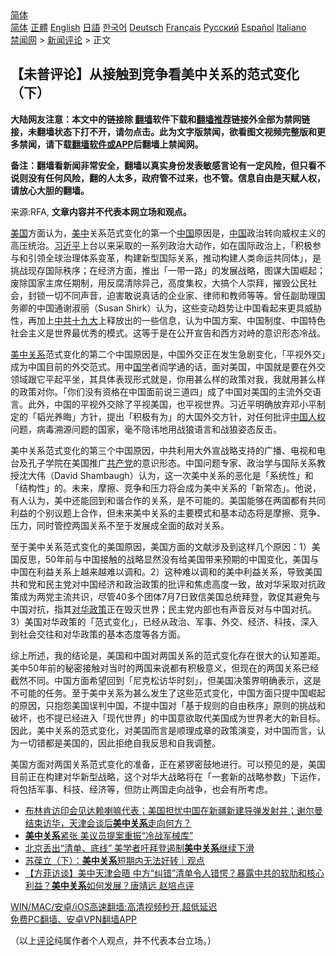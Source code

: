  <!-- 面包屑导航 --> <div class="breadcrumb"><!-- GTranslate: https://gtranslate.io/ -->  <div class="switcher notranslate">  <div class="selected">  <a href="#" onclick="return false;"> 简体</a>  </div>  <div class="option">  <a href="https://www.bannedbook.org" onclick="doGTranslate('zh-CN|zh-CN');jQuery('div.switcher div.selected a').html(jQuery(this).html());return false;" title="简体中文" class="nturl selected"> 简体</a>  <a href="https://www.bannedbook.org/zh-tw/" onclick="doGTranslate('zh-CN|zh-TW');jQuery('div.switcher div.selected a').html(jQuery(this).html());return false;" title="繁體中文" class="nturl"> 正體</a>  <a href="https://www.bannedbook.org/en/" onclick="doGTranslate('zh-CN|en');jQuery('div.switcher div.selected a').html(jQuery(this).html());return false;" title="English" class="nturl"> English</a>  <a href="https://www.bannedbook.org/ja/" onclick="doGTranslate('zh-CN|ja');jQuery('div.switcher div.selected a').html(jQuery(this).html());return false;" title="日本語" class="nturl"> 日語</a>  <a href="https://www.bannedbook.org/ko/" onclick="doGTranslate('zh-CN|ko');jQuery('div.switcher div.selected a').html(jQuery(this).html());return false;" title="한국어" class="nturl"> 한국어</a>  <a href="https://www.bannedbook.org/de/" onclick="doGTranslate('zh-CN|de');jQuery('div.switcher div.selected a').html(jQuery(this).html());return false;" title="Deutsch" class="nturl"> Deutsch</a>  <a href="https://www.bannedbook.org/fr/" onclick="doGTranslate('zh-CN|fr');jQuery('div.switcher div.selected a').html(jQuery(this).html());return false;" title="Français" class="nturl"> Français</a>  <a href="https://www.bannedbook.org/ru/" onclick="doGTranslate('zh-CN|ru');jQuery('div.switcher div.selected a').html(jQuery(this).html());return false;" title="Русский" class="nturl"> Русский</a>  <a href="https://www.bannedbook.org/es/" onclick="doGTranslate('zh-CN|es');jQuery('div.switcher div.selected a').html(jQuery(this).html());return false;" title="Español" class="nturl"> Español</a>  <a href="https://www.bannedbook.org/it/" onclick="doGTranslate('zh-CN|it');jQuery('div.switcher div.selected a').html(jQuery(this).html());return false;" title="Italiano" class="nturl"> Italiano</a>  </div>  </div>      <div class='breadcrumb-sub'><!-- Breadcrumb NavXT 6.3.0 --> <a href="https://www.bannedbook.org/" class="home">禁闻网</a> &gt; <a href="https://www.bannedbook.org/bnews/comments/" class="category">新闻评论</a> &gt; 正文</div></div><h2>【未普评论】从接触到竞争看美中关系的范式变化（下）</h2> <p class="notice"><b>大陆网友注意：本文中的链接除 <a href="https://github.com/bannedbook/fanqiang" >翻墙</a>软件下载和<a href="https://github.com/killgcd/justmysocks/blob/master/README.md">翻墙推荐</a>链接外全部为禁网链接，未翻墙状态下打不开，请勿点击。此为文字版禁闻，欲看图文视频完整版和更多禁闻，请下载<a href="https://github.com/bannedbook/fanqiang">翻墙软件或APP</a>后翻墙上禁闻网。</p><p>备注：翻墙看新闻非常安全，翻墙以真实身份发表敏感言论有一定风险，但只看不说则没有任何风险，翻的人太多，政府管不过来，也不管。信息自由是天赋人权，请放心大胆的翻墙。</b></p>  <div class="entry"> <p>来源:RFA, <strong>文章内容并不代表本网立场和观点。</strong></p> <p><a href="https://www.bannedbook.org/bnews/tag/%e7%be%8e%e5%9b%bd/" class="st_tag internal_tag" rel="tag" title="标签 美国 下的日志">美国</a>方面认为，<a href="https://www.bannedbook.org/bnews/tag/%e7%be%8e%e4%b8%ad/" class="st_tag internal_tag" rel="tag" title="标签 美中 下的日志">美中</a>关系范式变化的第一个<span class='wp_keywordlink_affiliate'><a href="https://www.bannedbook.org/" title="中国" target="_blank">中国</a></span>原因是，<a href="https://www.bannedbook.org/bnews/tag/%E4%B8%AD%E5%9B%BD/" class="st_tag internal_tag" rel="tag" title="标签 中国 下的日志">中国</a>政治转向威权主义的高压统治。<a href="https://www.bannedbook.org/bnews/tag/%e4%b9%a0%e8%bf%91%e5%b9%b3/" class="st_tag internal_tag" rel="tag" title="标签 习近平 下的日志">习近平</a>上台以来采取的一系列政治大动作，如在国际政治上，「积极参与和引领全球治理体系变革，构建新型国际关系，推动构建人类命运共同体」，是挑战现存国际秩序；在经济方面，推出「一带一路」的发展战略，图谋大国崛起；废除国家主席任期制，用反腐清除异己，高度集权，大搞个人崇拜，摧毁公民社会，封锁一切不同声音，迫害敢说真话的企业家、律师和教师等等。曾任副助理国务卿的中国通谢淑丽（Susan Shirk）认为，这些变动趋势让中国看起来更具威胁性，再加上<a href="https://www.bannedbook.org/bnews/tag/%e4%b8%ad%e5%85%b1%e5%8d%81%e4%b9%9d%e5%a4%a7/" class="st_tag internal_tag" rel="tag" title="标签 中共十九大 下的日志">中共十九大</a>上释放出的一些信息，认为中国方案、中国制度、中国特色社会主义是世界最优秀的模式。这等于是在公开宣告和西方对峙的意识形态冷战。</p>  <p><a href="https://www.bannedbook.org/bnews/tag/%e7%be%8e%e4%b8%ad%e5%85%b3%e7%b3%bb/" class="st_tag internal_tag" rel="tag" title="标签 美中关系 下的日志">美中关系</a>范式变化的第二个中国原因是，中国外交正在发生急剧变化，「平视外交」成为中国目前的外交范式。用中<span class='wp_keywordlink'><a href="https://www.bannedbook.org/forum24/" title="国学传统文化禁书" target="_blank">国学</a></span>者阎学通的话，面对美国，中国就是要在外交领域跟它平起平坐，其具体表现形式就是，你用甚么样的政策对我，我就用甚么样的政策对你。「你们没有资格在中国面前说三道四」成了中国对美国的主流外交语言。此外，中国的平视外交除了平视美国，也平视世界。习近平明确放弃邓小平制定的「韬光养晦」方针，提出「积极有为」的大国外交方针，对任何批评<span class='wp_keywordlink'><a href="https://www.bannedbook.org/forum20/" title="中国人权论坛" target="_blank">中国人权</a></span>问题，病毒溯源问题的国家，毫不隐讳地用战狼语言和战狼姿态反击。</p> <p>美中关系范式变化的第三个中国原因，中共利用大外宣战略支持的广播、电视和电台及孔子学院在美国推广<a href="https://www.bannedbook.org/bnews/tag/%e5%85%b1%e4%ba%a7%e5%85%9a/" class="st_tag internal_tag" rel="tag" title="标签 共产党 下的日志">共产党</a>的意识形态。中国问题专家、政治学与国际关系教授沈大伟（David Shambaugh）认为，这一次美中关系的恶化是「系统性」和「结构性」的。未来，摩擦、竞争和压力将会成为美中关系的「新常态」。他说，有人认为，美中还能回到和谐合作的关系，是不可能的。美国能够在两国都有共同利益的个别议题上合作，但未来美中关系的主要模式和基本动态将是摩擦、竞争、压力，同时管控两国关系不至于发展成全面的敌对关系。</p>  <p>至于美中关系范式变化的美国原因，美国方面的文献涉及到这样几个原因：1）美国反思，50年前与中国接触的战略显然没有给美国带来预期的中国变化，美国与中国在利益关系上越来越难以调和。2）这种难以调和的美中利益关系，导致美国共和党和民主党对中国经济和政治政策的批评和焦虑高度一致，故对华采取对抗政策成为两党主流共识，尽管40多个团体7月7日致信美国总统拜登，敦促其避免与中国对抗，指其<a href="https://www.bannedbook.org/bnews/tag/%E5%AF%B9%E5%8D%8E%E6%94%BF%E7%AD%96/" class="st_tag internal_tag" rel="tag" title="标签 对华政策 下的日志">对华政策</a>正在毁灭世界；民主党内部也有声音反对与中国对抗。3）美国对华政策的「范式变化」，已经从政治、军事、外交、经济、科技，深入到社会交往和对华政策的基本态度等各方面。</p> <p>综上所述，我的结论是，美国和中国对两国关系的范式变化存在很大的认知差距。美中50年前的秘密接触对当时的两国来说都有积极意义，但现在的两国关系已经截然不同。中国方面希望回到「尼克松访华时刻」，但美国决策界明确表示，这是不可能的任务。至于美中关系为甚么发生了这些范式变化，中国方面只提中国崛起的原因，只抱怨美国误判中国，不提中国对「基于规则的自由秩序」原则的挑战和破坏，也不提已经进入「现代世界」的中国意欲取代美国成为世界老大的新目标。因此，美中关系的范式变化，对美国而言是顺理成章的政策演变，对中国而言，认为一切错都是美国的，因此拒绝自我反思和自我调整。</p>  <p>美国方面对两国关系范式变化的准备，正在紧锣密鼓地进行。可以预见的是，美国目前正在构建对华新型战略，这个对华大战略将在「一套新的战略参数」下运作，将包括军事、科技、经济等，但防止两国走向战争，也会有所考虑。</p> <ul class='op-related-articles' title='相关阅读'> <li><a href='https://www.bannedbook.org/bnews/worldnews/usa/20210729/1596208.html' target='_blank'>布林肯访印会见达赖喇嘛代表；美国担忧中国在新疆新建导弹发射井；谢尔曼结束访华，天津会谈后<b>美中关系</b>走向何方？</a></li> <li><a href='https://www.bannedbook.org/bnews/comments/20210729/1596148.html' target='_blank'><b>美中关系</b>紧张 美议员提案重振“冷战军械库”</a></li> <li><a href='https://www.bannedbook.org/bnews/headline/20210729/1596089.html' target='_blank'>北京丢出“清单、底线” 美学者吁拜登遏制<b>美中关系</b>继续下滑</a></li> <li><a href='https://www.bannedbook.org/bnews/ssgc/20210729/1596038.html' target='_blank'>苏葆立（下）：<b>美中关系</b>短期内无法好转｜观点</a></li> <li><a href='https://www.bannedbook.org/bnews/bannedvideo/20210728/1595465.html' target='_blank'>【方菲访谈】美中天津会晤 中方“纠错”清单令人错愕？暴露中共的软肋和核心利益？<b>美中关系</b>如何发展？唐靖远 赵培点评</a></li> </ul> <p class="texttj"> <a href="https://github.com/bannedbook/fanqiang/wiki/V2ray%E6%9C%BA%E5%9C%BA" target="_blank">WIN/MAC/安卓/iOS高速翻墙:高清视频秒开,超低延迟</a><br/> <a href="https://github.com/bannedbook/fanqiang/wiki/%E7%A6%81%E9%97%BB%E7%BD%91%E5%AE%89%E5%8D%93%E7%BF%BB%E5%A2%99%E6%96%B0%E9%97%BBAPP" target="_blank">免费PC翻墙、安卓VPN翻墙APP</a></p> <p>（以上<span class='wp_keywordlink_affiliate'><a href="https://www.bannedbook.org/bnews/comments/" title="新闻评论" target="_blank">评论</a></span>纯属作者个人观点，并不代表本台立场。）</p><a name='sharetosocial'></a>  <div style="margin-bottom:5px;padding-bottom:5px;clear:both"> <div id="archive-pix-1" class="banner-ads"> <!-- AuctionX Display platform tag START --> <div id="26318x728x90x621x_ADSLOT2" clicktrack="%%CLICK_URL_ESC%%"></div> <!-- AuctionX Display platform tag END --> </div> <div id="archive-pix-2" class="banner-ads"> <!-- AuctionX Display platform tag START --> <div id="26315x300x250x621x_ADSLOT2" clicktrack="%%CLICK_URL_ESC%%"></div> <!-- AuctionX Display platform tag END --> </div> </div>  <div id="archive-pix-1" class="banner-ads"> <!-- AuctionX Display platform tag START --> <div id="26318x728x90x621x_ADSLOT3" clicktrack="%%CLICK_URL_ESC%%"></div> <!-- AuctionX Display platform tag END --> </div> </div><!--END ENTRY--> 